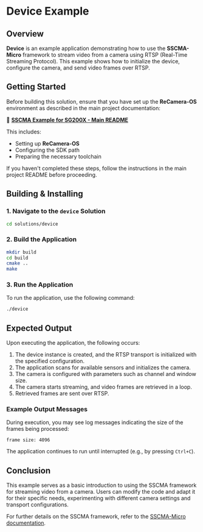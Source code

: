 # Device Example

## Overview

**Device** is an example application demonstrating how to use the **SSCMA-Micro** framework to stream video from a camera using RTSP (Real-Time Streaming Protocol). This example shows how to initialize the device, configure the camera, and send video frames over RTSP.

## Getting Started

Before building this solution, ensure that you have set up the **ReCamera-OS** environment as described in the main project documentation:

🔗 **[SSCMA Example for SG200X - Main README](../../README.md)**

This includes:

- Setting up **ReCamera-OS**
- Configuring the SDK path
- Preparing the necessary toolchain

If you haven't completed these steps, follow the instructions in the main project README before proceeding.

## Building & Installing

### 1. Navigate to the `device` Solution

```bash
cd solutions/device
```

### 2. Build the Application

```bash
mkdir build
cd build
cmake ..
make
```

### 3. Run the Application

To run the application, use the following command:

```bash
./device
```

## Expected Output

Upon executing the application, the following occurs:

1. The device instance is created, and the RTSP transport is initialized with the specified configuration.
2. The application scans for available sensors and initializes the camera.
3. The camera is configured with parameters such as channel and window size.
4. The camera starts streaming, and video frames are retrieved in a loop.
5. Retrieved frames are sent over RTSP.

### Example Output Messages

During execution, you may see log messages indicating the size of the frames being processed:

```
frame size: 4096
```

The application continues to run until interrupted (e.g., by pressing `Ctrl+C`).

## Conclusion

This example serves as a basic introduction to using the SSCMA framework for streaming video from a camera. Users can modify the code and adapt it for their specific needs, experimenting with different camera settings and transport configurations.

For further details on the SSCMA framework, refer to the [SSCMA-Micro documentation](https://github.com/Seeed-Studio/SSCMA-Micro).
